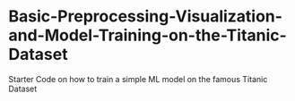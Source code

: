 # Basic-Preprocessing-Visualization-and-Model-Training-on-the-Titanic-Dataset
Starter Code on how to train a simple ML model on the famous Titanic Dataset
